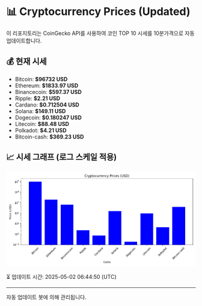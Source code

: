 
# 📊 Cryptocurrency Prices (Updated)

이 리포지토리는 CoinGecko API를 사용하여 코인 TOP 10 시세를 10분가격으로 자동 업데이트합니다.

## 💰 현재 시세
- Bitcoin: **$96732 USD**
- Ethereum: **$1833.97 USD**
- Binancecoin: **$597.37 USD**
- Ripple: **$2.21 USD**
- Cardano: **$0.712504 USD**
- Solana: **$149.11 USD**
- Dogecoin: **$0.180247 USD**
- Litecoin: **$88.48 USD**
- Polkadot: **$4.21 USD**
- Bitcoin-cash: **$369.23 USD**

## 📈 시세 그래프 (로그 스케일 적용)
![Crypto Prices](crypto_prices.png)

⏳ 업데이트 시간: 2025-05-02 06:44:50 (UTC)

---
자동 업데이트 봇에 의해 관리됩니다.
